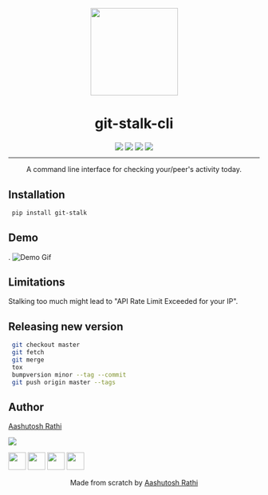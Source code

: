 <p align="center"><img src="https://octodex.github.com/images/inspectocat.jpg" align="center" width="175"></p>
<h1 align="center">git-stalk-cli</h1>

<p align="center">
<a href="https://pypi.org/project/git-stalk/"><img src="https://img.shields.io/pypi/v/git-stalk.svg?style=for-the-badge" align="center"></a>
<a href="https://pypi.org/project/git-stalk/"><img src="https://img.shields.io/pypi/pyversions/git-stalk.svg?style=for-the-badge" align="center"></a>
<a href="https://travis-ci.com/aashutoshrathi/git-stalk-cli"><img src="https://img.shields.io/travis/com/aashutoshrathi/git-stalk-cli/master.svg?style=for-the-badge" align="center"></a>
<a href="https://github.com/aashutoshrathi/git-stalk-cli/issues"><img src="https://img.shields.io/github/issues/aashutoshrathi/git-stalk-cli.svg?style=for-the-badge" align="center"></a>
</p>
<hr>
<p align="center">A command line interface for checking your/peer's activity today.</p>


## Installation

```sh
 pip install git-stalk
```

## Demo
.
![Demo Gif](./demo.gif)

## Limitations

Stalking too much might lead to "API Rate Limit Exceeded for your IP".

## Releasing new version

```sh
 git checkout master
 git fetch
 git merge
 tox
 bumpversion minor --tag --commit
 git push origin master --tags
```

## Author

[Aashutosh Rathi](https://github.com/aashutoshrathi)

<img src="https://app.fossa.io/api/projects/git%2Bgithub.com%2Faashutoshrathi%2Fgit-stalk-cli.svg?type=medium">

[<img src="https://image.flaticon.com/icons/svg/185/185961.svg" width="35" padding="10">](https://twitter.com/AashutoshRathi)
[<img src="https://image.flaticon.com/icons/svg/185/185964.svg" width="35" padding="10">](https://linkedin.com/in/aashutoshrathi)
[<img src="https://image.flaticon.com/icons/svg/185/185981.svg" width="35" padding="10">](https://www.facebook.com/aashutoshrathi)
[<img src="https://image.flaticon.com/icons/svg/985/985680.svg" width="35" padding="10">](https://www.paypal.me/AashutoshRathi)


<p align="center"> Made from scratch by <a href="https://github.com/aashutoshrathi">Aashutosh Rathi</a> </p>
